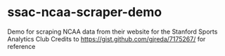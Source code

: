 # ssac-ncaa-scraper-demo
Demo for scraping NCAA data from their website for the Stanford Sports Analytics Club
Credits to https://gist.github.com/gjreda/7175267/ for reference
